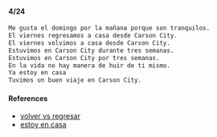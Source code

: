 
#### 4/24

```sh
Me gusta el domingo por la mañana porque son tranquilos.
El viernes regresamos a casa desde Carson City.
El viernes volvimos a casa desde Carson City.
Estuvimos en Carson City durante tres semanas.
Estuvimos en Carson City por tres semanas.
En la vida no hay manera de huir de ti mismo.
Ya estoy en casa
Tuvimos un buen viaje en Carson City.
```

#### References

- [volver vs regresar](https://www.spanish.academy/blog/volver-vs-regresar-whats-the-difference-between-these-spanish-verbs/)
- [estoy en casa](https://www.quora.com/How-would-you-say-Im-home-in-Spanish)
